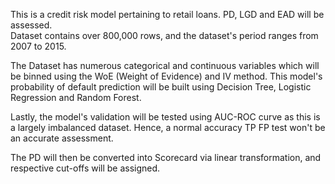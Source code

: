This is a credit risk model pertaining to retail loans. PD, LGD and EAD will be assessed.<br>
Dataset contains over 800,000 rows, and the dataset's period ranges from 2007 to 2015.

The Dataset has numerous categorical and continuous variables which will be binned using the WoE (Weight of Evidence) and IV method.
This model's probability of default prediction will be built using Decision Tree, Logistic Regression and Random Forest.

Lastly, the model's validation will be tested using AUC-ROC curve as this is a largely imbalanced dataset. Hence, a normal accuracy TP FP test won't be an accurate assessment. 

The PD will then be converted into Scorecard via linear transformation, and respective cut-offs will be assigned. 
